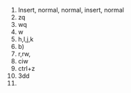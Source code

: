 1) Insert, normal, normal, insert, normal
2) zq
3) wq
4) w
5) h,l,j,k
6) b)
7) r,rw,
8) ciw
9) ctrl+z
10) 3dd
11) 